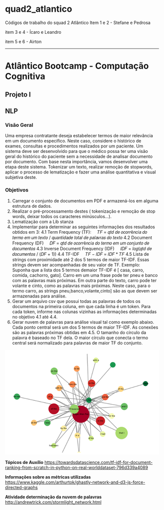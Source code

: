 # quad2_atlantico
Códigos de trabalho do squad 2 Atlântico
Item 1 e 2 - Stefane e Pedrosa

item 3 e 4 - Ícaro e Leandro

item 5 e 6 - Airton 



---

# Atlântico Bootcamp - Computação Cognitiva
## Projeto I

## NLP
### Visão Geral
Uma empresa contratante deseja estabelecer termos de maior relevância em um documento específico. Neste caso, considere o histórico de exames, consultas e procedimentos realizados por um paciente. Um sistema deve ser desenvolvido para que o médico possa ter uma visão geral do histórico do paciente sem a necessidade de analisar documento por documento. Com base nesta importância, vamos desenvolver uma etapa deste sistema. Tokenizar um texto, realizar remoção de stopwords, aplicar o processo de lematização e fazer uma análise quantitativa e visual subjetiva deste.

### Objetivos
1. Carregar o conjunto de documentos em PDF e armazená-los em alguma estrutura de dados.
2. Realizar o pré-processamento destes ( tokenização e remoção de stop words, deixar todos os caracteres minúsculos...).
3. Lematização com a Lib stanza
4. Implementar para determinar as seguintes informações dos resultados obtidos em 3:
4.1 Term Frequency (TF):
&nbsp;&nbsp;&nbsp;&nbsp;𝑇𝐹 = 𝑞𝑡𝑑 𝑑𝑒 𝑜𝑐𝑜𝑟𝑟ê𝑛𝑐𝑖𝑎 𝑑𝑜 𝑡𝑒𝑟𝑚𝑜 𝑒𝑚 𝑢𝑚 𝑡𝑒𝑥𝑡𝑜 / 𝑞𝑢𝑎𝑛𝑡𝑖𝑑𝑎𝑑𝑒 𝑡𝑜𝑡𝑎𝑙 𝑑𝑒 𝑝𝑎𝑙𝑎𝑣𝑟𝑎𝑠 𝑑𝑜 𝑡𝑒𝑥𝑡𝑜
4.2 Document Frequency (DF)
&nbsp;&nbsp;&nbsp;&nbsp;𝐷𝐹 = 𝑞𝑡𝑑 𝑑𝑒 𝑜𝑐𝑜𝑟𝑟ê𝑛𝑐𝑖𝑎 𝑑𝑜 𝑡𝑒𝑟𝑚𝑜 𝑒𝑚 𝑢𝑚 𝑐𝑜𝑛𝑗𝑢𝑛𝑡𝑜 𝑑𝑒 𝑑𝑜𝑐𝑢𝑚𝑒𝑛𝑡𝑜𝑠
4.3 Inverse Document Frequency (IDF)
&nbsp;&nbsp;&nbsp;&nbsp;𝐼𝐷𝐹 = 𝑙𝑜𝑔(𝑞𝑡𝑑 𝑑𝑒 𝑑𝑜𝑐𝑢𝑚𝑒𝑛𝑡𝑜𝑠 / (𝐷𝐹 + 1))
4.4 TF-IDF
&nbsp;&nbsp;&nbsp;&nbsp;𝑇𝐹 − 𝐼𝐷𝐹 = 𝐼𝐷𝐹 * 𝑇𝐹
4.5 Lista de strings com proximidade até 2 dos 5 termos de maior TF-IDF. Essas strings devem ser acompanhadas de seu valor de TF. Exemplo: Suponha que a lista dos 5 termos demaior TF-IDF é [ casa, carro, comida, cachorro, gato]. Carro em um uma frase pode ter pneu e banco com as palavras mais próximas. Em outra parte do texto, carro pode ter volante e cinto, como as palavras mais próximas. Neste caso, para o termo carro, as strings pneu,banco,volante,cinto] são as que devem ser armazenadas para análise.
5. Gerar um arquivo csv que possui todas as palavras de todos os documentos na primeira coluna, em que cada linha é um token. Para cada token, informe nas colunas vizinhas as informações determinadas no objetivo 4.1 até 4.4.
6. Gerar nuvem de palavras para análise visual tal como exemplo abaixo. Cada ponto central será um dos 5 termos de maior TF-IDF. As conexões são as palavras próximas obtidas em 4.5. O tamanho do círculo da palavra é baseado no TF dela. O maior círculo que conecta o termo central será normalizado para palavras de maior TF do conjunto.

![Núvem de palavras](/img/wordcloud.png)


**Tópicos de Auxílio**
https://towardsdatascience.com/tf-idf-for-document-ranking-from-scratch-in-python-on-real-worlddataset-796d339a4089

**Informações sobre as métricas utilizadas**
https://www.kaggle.com/arthurtok/ghastly-network-and-d3-js-force-directed-graphs

**Atividade determinação da nuvem de palavras**
http://andrewtrick.com/stormlight_network.html